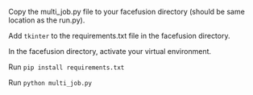 Copy the multi_job.py file to your facefusion directory (should be same location as the run.py).

Add `tkinter` to the requirements.txt file in the facefusion directory.

In the facefusion directory, activate your virtual environment.

Run `pip install requirements.txt`

Run `python multi_job.py`
